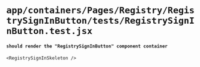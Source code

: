# `app/containers/Pages/Registry/RegistrySignInButton/tests/RegistrySignInButton.test.jsx`

#### `should render the "RegistrySignInButton" component container`

```
<RegistrySignInSkeleton />
```

